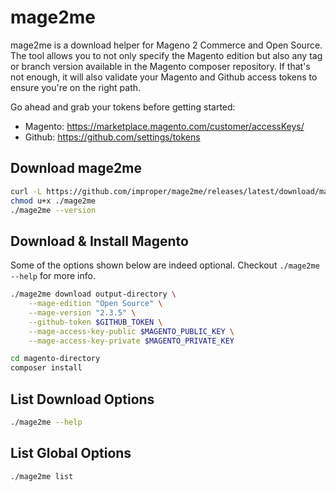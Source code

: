 # mage2me

mage2me is a download helper for Mageno 2 Commerce and Open Source. The tool allows you to not only specify the Magento edition but also any tag or branch version available in the Magento composer repository. If that's not enough, it will also validate your Magento and Github access tokens to ensure you're on the right path.

Go ahead and grab your tokens before getting started:

- Magento: https://marketplace.magento.com/customer/accessKeys/
- Github: https://github.com/settings/tokens

Download mage2me
----------------

```bash
curl -L https://github.com/improper/mage2me/releases/latest/download/mage2me --output mage2me
chmod u+x ./mage2me
./mage2me --version
```

Download & Install Magento
--------------------------

Some of the options shown below are indeed optional. Checkout `./mage2me --help` for more info. 

```bash
./mage2me download output-directory \
    --mage-edition "Open Source" \
    --mage-version "2.3.5" \
    --github-token $GITHUB_TOKEN \
    --mage-access-key-public $MAGENTO_PUBLIC_KEY \
    --mage-access-key-private $MAGENTO_PRIVATE_KEY

cd magento-directory
composer install
```

List Download Options
---------------------

```bash
./mage2me --help
```


List Global Options
-------------------

```bash
./mage2me list
```
